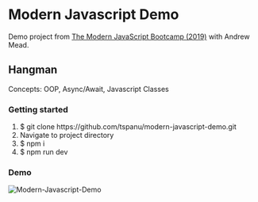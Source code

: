 # Modern Javascript Demo

Demo project from [The Modern JavaScript Bootcamp (2019)](https://www.udemy.com/modern-javascript/) with Andrew Mead.

## Hangman

Concepts: OOP, Async/Await, Javascript Classes

### Getting started

1. $ git clone https://<span></span>github.com/tspanu/modern-javascript-demo.git
2. Navigate to project directory
3. $ npm i
4. $ npm run dev

### Demo

![Modern-Javascript-Demo](https://github.com/tspanu/modern-javascript-demo/blob/master/src/images/hangman-demo.gif)
